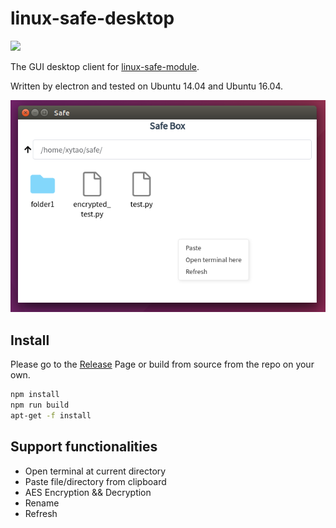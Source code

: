 # linux-safe-desktop
<img src="https://img.shields.io/github/release/taoxinyi/linux-safe-desktop.svg"/>

The GUI desktop client for [linux-safe-module](https://github.com/taoxinyi/linux-safe-module).

Written by electron and tested on Ubuntu 14.04 and Ubuntu 16.04.


![demo](/img/demo.png "demo")

## Install
Please go to the [Release](https://github.com/taoxinyi/linux-safe-desktop/releases) Page or build from source from the repo on your own.
``` bash
npm install
npm run build
apt-get -f install
```
## Support functionalities
- Open terminal at current directory
- Paste file/directory from clipboard
- AES Encryption && Decryption
- Rename
- Refresh
